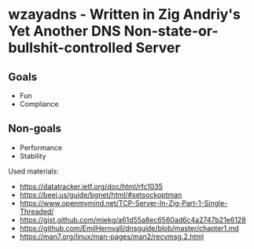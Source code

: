 # wzayadns - Written in Zig Andriy's Yet Another DNS Non-state-or-bullshit-controlled Server

## Goals
* Fun
* Compliance

## Non-goals
* Performance
* Stability

Used materials:
* https://datatracker.ietf.org/doc/html/rfc1035
* https://beej.us/guide/bgnet/html/#setsockoptman
* https://www.openmymind.net/TCP-Server-In-Zig-Part-1-Single-Threaded/
* https://gist.github.com/miekg/a61d55a8ec6560ad6c4a2747b21e6128
* https://github.com/EmilHernvall/dnsguide/blob/master/chapter1.md
* https://man7.org/linux/man-pages/man2/recvmsg.2.html
